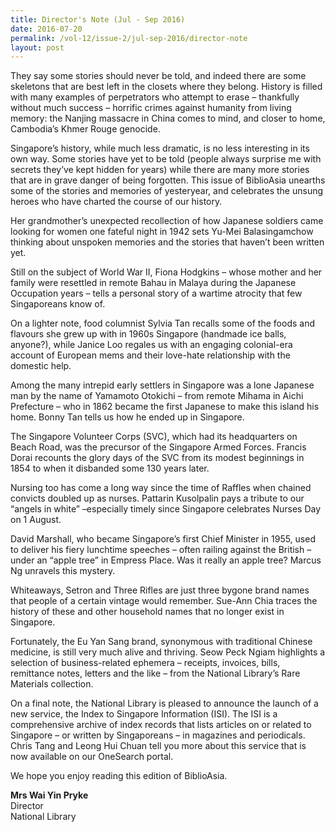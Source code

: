 ```yaml
---
title: Director's Note (Jul - Sep 2016)
date: 2016-07-20
permalink: /vol-12/issue-2/jul-sep-2016/director-note
layout: post
---
```

They say some stories should never be told, and indeed there are some skeletons that are best left in the closets where they belong. History is filled with many examples of perpetrators who attempt to erase – thankfully without much success – horrific crimes against humanity from living memory: the Nanjing massacre in China comes to mind, and closer to home, Cambodia’s Khmer Rouge genocide.

Singapore’s history, while much less dramatic, is no less interesting in its own way. Some stories have yet to be told (people always surprise me with secrets they’ve kept hidden for years) while there are many more stories that are in grave danger of being forgotten. This issue of BiblioAsia unearths some of the stories and memories of yesteryear, and celebrates the unsung heroes who have charted the course of our history.

Her grandmother’s unexpected recollection of how Japanese soldiers came looking for women one fateful night in 1942 sets Yu-Mei Balasingamchow thinking about unspoken memories and the stories that haven’t been written yet.

Still on the subject of World War II, Fiona Hodgkins – whose mother and her family were resettled in remote Bahau in Malaya during the Japanese Occupation years – tells a personal story of a wartime atrocity that few Singaporeans know of.

On a lighter note, food columnist Sylvia Tan recalls some of the foods and flavours she grew up with in 1960s Singapore (handmade ice balls, anyone?), while Janice Loo regales us with an engaging colonial-era account of European mems and their love-hate relationship with the domestic help.

Among the many intrepid early settlers in Singapore was a lone Japanese man by the name of Yamamoto Otokichi – from remote Mihama in Aichi Prefecture – who in 1862 became the first Japanese to make this island his home. Bonny Tan tells us how he ended up in Singapore.

The Singapore Volunteer Corps (SVC), which had its headquarters on Beach Road, was the precursor of the Singapore Armed Forces. Francis Dorai recounts the glory days of the SVC from its modest beginnings in 1854 to when it disbanded some 130 years later.

Nursing too has come a long way since the time of Raffles when chained convicts doubled up as nurses. Pattarin Kusolpalin pays a tribute to our “angels in white” –especially timely since Singapore celebrates Nurses Day on 1 August.

David Marshall, who became Singapore’s first Chief Minister in 1955, used to deliver his fiery lunchtime speeches – often railing against the British – under an “apple tree” in Empress Place. Was it really an apple tree? Marcus Ng unravels this mystery.

Whiteaways, Setron and Three Rifles are just three bygone brand names that people of a certain vintage would remember. Sue-Ann Chia traces the history of these and other household names that no longer exist in Singapore.

Fortunately, the Eu Yan Sang brand, synonymous with traditional Chinese medicine, is still very much alive and thriving. Seow Peck Ngiam highlights a selection of business-related ephemera – receipts, invoices, bills, remittance notes, letters and the like – from the National Library’s Rare Materials collection.

On a final note, the National Library is pleased to announce the launch of a new service, the Index to Singapore Information (ISI). The ISI is a comprehensive archive of index records that lists articles on or related to Singapore – or written by Singaporeans – in magazines and periodicals. Chris Tang and Leong Hui Chuan tell you more about this service that is now available on our OneSearch portal.

We hope you enjoy reading this edition of BiblioAsia.

**Mrs Wai Yin Pryke**<br>
Director<br>
National Library

